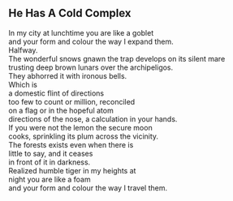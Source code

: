He Has A Cold Complex
---------------------
In my city at lunchtime you are like a goblet  
and your form and colour the way I expand them.  
Halfway.  
The wonderful snows gnawn the trap develops on its silent mare  
trusting deep brown lunars over the archipeligos.  
They abhorred it with ironous bells.  
Which is  
a domestic flint of directions  
too few to count or million, reconciled  
on a flag or in the hopeful atom  
directions of the nose, a calculation in your hands.  
If you were not the lemon the secure moon  
cooks, sprinkling its plum across the vicinity.  
The forests exists even when there is  
little to say, and it ceases  
in front of it in darkness.  
Realized humble tiger in my heights at  
night you are like a foam  
and your form and colour the way I travel them.  
